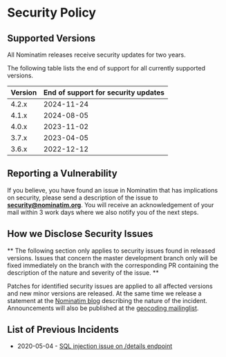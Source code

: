 # Security Policy

## Supported Versions

All Nominatim releases receive security updates for two years.

The following table lists the end of support for all currently supported
versions.

| Version | End of support for security updates |
| ------- | ----------------------------------- |
| 4.2.x   | 2024-11-24                          |
| 4.1.x   | 2024-08-05                          |
| 4.0.x   | 2023-11-02                          |
| 3.7.x   | 2023-04-05                          |
| 3.6.x   | 2022-12-12                          |

## Reporting a Vulnerability

If you believe, you have found an issue in Nominatim that has implications on
security, please send a description of the issue to **security@nominatim.org**.
You will receive an acknowledgement of your mail within 3 work days where we
also notify you of the next steps.

## How we Disclose Security Issues

** The following section only applies to security issues found in released
versions. Issues that concern the master development branch only will be
fixed immediately on the branch with the corresponding PR containing the
description of the nature and severity of the issue. **

Patches for identified security issues are applied to all affected versions and
new minor versions are released. At the same time we release a statement at
the [Nominatim blog](https://nominatim.org/blog/) describing the nature of the
incident. Announcements will also be published at the
[geocoding mailinglist](https://lists.openstreetmap.org/listinfo/geocoding).

## List of Previous Incidents

* 2020-05-04 - [SQL injection issue on /details endpoint](https://lists.openstreetmap.org/pipermail/geocoding/2020-May/002012.html)
